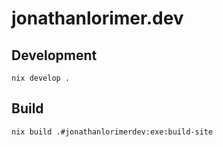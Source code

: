 # jonathanlorimer.dev

## Development

```
nix develop .
```

## Build

```
nix build .#jonathanlorimerdev:exe:build-site
```
